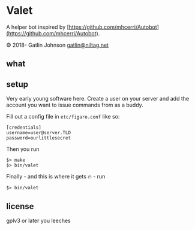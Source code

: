 Valet
===

A helper bot inspired by [https://github.com/mhcerri/Autobot](https://github.com/mhcerri/Autobot).

© 2018- Gatlin Johnson <gatlin@niltag.net>

what
---

setup
---

Very early young software here. Create a user on your server and add the account you want to issue commands from as a buddy.

Fill out a config file in `etc/figaro.conf` like so:

```
[credentials]
username=user@server.TLD
password=ourlittlesecret
```

Then you run

    $> make
    $> bin/valet
    
Finally - and this is where it gets 🔥 - run 

    $> bin/valet
    
license
---

gplv3 or later you leeches
